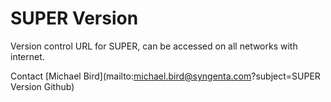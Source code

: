 # SUPER Version

Version control URL for SUPER, can be accessed on all networks with internet.

Contact [Michael Bird](mailto:michael.bird@syngenta.com?subject=SUPER Version Github) 
